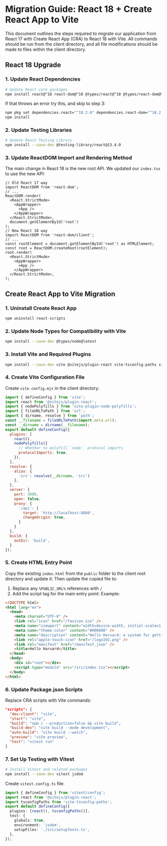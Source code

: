 # Migration Guide: React 18 + Create React App to Vite

This document outlines the steps required to migrate our application from React 17 with Create React App (CRA) to React 18 with Vite. All commands should be run from the client directory, and all file modifications should be made to files within the client directory.

## React 18 Upgrade

### 1. Update React Dependencies

```bash
# Update React core packages
npm install react@^18 react-dom@^18 @types/react@^18 @types/react-dom@^18
```
If that throws an error try this, and skip to step 3:
```bash
npm pkg set dependencies.react="^18.2.0" dependencies.react-dom="^18.2.0" dependencies.@testing-library/react="^14.0.0" dependencies.@testing-library/user-event="^14.4.3" dependencies.@types/react="^18.0.28" dependencies.@types/react-dom="^18.0.11"
npm install
```
### 2. Update Testing Libraries
```bash
# Update React Testing Library
npm install --save-dev @testing-library/react@13.4.0
```
### 3. Update ReactDOM Import and Rendering Method
The main change in React 18 is the new root API. We updated our `index.tsx` to use the new API:
```tsx
// Old React 17 way
import ReactDOM from 'react-dom';
// ...
ReactDOM.render(
  <React.StrictMode>
    <AppWrapper>
      <App />
    </AppWrapper>
  </React.StrictMode>,
  document.getElementById('root')
);
// New React 18 way
import ReactDOM from 'react-dom/client';
// ...
const rootElement = document.getElementById('root') as HTMLElement;
const root = ReactDOM.createRoot(rootElement);
root.render(
  <React.StrictMode>
    <AppWrapper>
      <App />
    </AppWrapper>
  </React.StrictMode>,
);
```
## Create React App to Vite Migration
### 1. Uninstall Create React App
```bash
npm uninstall react-scripts
```
### 2. Update Node Types for Compatibility with Vite
```bash
npm install --save-dev @types/node@latest
```
### 3. Install Vite and Required Plugins
```bash
npm install --save-dev vite @vitejs/plugin-react vite-tsconfig-paths vite-plugin-node-polyfills
```
### 4. Create Vite Configuration File
Create `vite.config.mjs` in the client directory:
```javascript
import { defineConfig } from 'vite';
import react from '@vitejs/plugin-react';
import { nodePolyfills } from 'vite-plugin-node-polyfills';
import { fileURLToPath } from 'url';
import { dirname, resolve } from 'path';
const __filename = fileURLToPath(import.meta.url);
const __dirname = dirname(__filename);
export default defineConfig({
  plugins: [
    react(),
    nodePolyfills({
      // Whether to polyfill `node:` protocol imports
      protocolImports: true,
    }),
  ],
  resolve: {
    alias: {
      'src': resolve(__dirname, 'src')
    },
  },
  server: {
    port: 3000,
    open: false,
    proxy: {
      '/api': {
        target: 'http://localhost:8080',
        changeOrigin: true,
      }
    }
  },
  build: {
    outDir: 'build',
  }
});
```
### 5. Create HTML Entry Point
Copy the existing `index.html` from the `public` folder to the client root directory and update it:
Then update the copied file to:
1. Replace any `%PUBLIC_URL%` references with `/`
2. Add the script tag for the main entry point:
Example:
```html
<!DOCTYPE html>
<html lang="en">
  <head>
    <meta charset="UTF-8" />
    <link rel="icon" href="/favicon.ico" />
    <meta name="viewport" content="width=device-width, initial-scale=1.0" />
    <meta name="theme-color" content="#000000" />
    <meta name="description" content="Hello Harvard: a system for getting your course set up" />
    <link rel="apple-touch-icon" href="/logo192.png" />
    <link rel="manifest" href="/manifest.json" />
    <title>Hello Harvard</title>
  </head>
  <body>
    <div id="root"></div>
    <script type="module" src="/src/index.tsx"></script>
  </body>
</html>
```
### 6. Update Package.json Scripts
Replace CRA scripts with Vite commands:
```json
"scripts": {
  "dev:client": "vite",
  "start": "vite",
  "build": "npm i --production=false && vite build",
  "build-dev": "vite build --mode development",
  "auto-build": "vite build --watch",
  "preview": "vite preview",
  "test": "vitest run"
}
```
### 7. Set Up Testing with Vitest
```bash
# Install Vitest and related packages
npm install --save-dev vitest jsdom
```
Create `vitest.config.ts` file:
```typescript
import { defineConfig } from 'vitest/config';
import react from '@vitejs/plugin-react';
import tsconfigPaths from 'vite-tsconfig-paths';
export default defineConfig({
  plugins: [react(), tsconfigPaths()],
  test: {
    globals: true,
    environment: 'jsdom',
    setupFiles: './src/setupTests.ts',
  },
});
```

